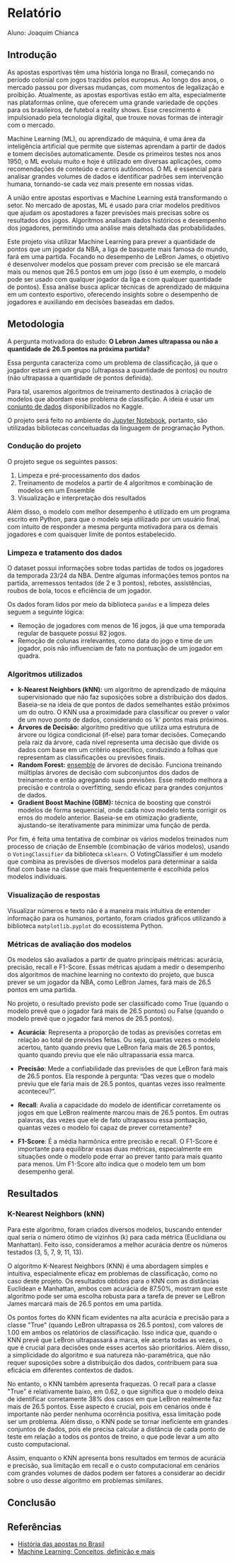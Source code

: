# Relatório 
Aluno: Joaquim Chianca
## Introdução
As apostas esportivas têm uma história longa no Brasil, começando no período colonial com jogos trazidos pelos europeus. Ao longo dos anos, o mercado passou por diversas mudanças, com momentos de legalização e proibição. Atualmente, as apostas esportivas estão em alta, especialmente nas plataformas online, que oferecem uma grande variedade de opções para os brasileiros, de futebol a reality shows. Esse crescimento é impulsionado pela tecnologia digital, que trouxe novas formas de interagir com o mercado.

Machine Learning (ML), ou aprendizado de máquina, é uma área da inteligência artificial que permite que sistemas aprendam a partir de dados e tomem decisões automaticamente. Desde os primeiros testes nos anos 1950, o ML evoluiu muito e hoje é utilizado em diversas aplicações, como recomendações de conteúdo e carros autônomos. O ML é essencial para analisar grandes volumes de dados e identificar padrões sem intervenção humana, tornando-se cada vez mais presente em nossas vidas.

A união entre apostas esportivas e Machine Learning está transformando o setor. No mercado de apostas, ML é usado para criar modelos preditivos que ajudam os apostadores a fazer previsões mais precisas sobre os resultados dos jogos. Algoritmos analisam dados históricos e desempenho dos jogadores, permitindo uma análise mais detalhada das probabilidades.

Este projeto visa utilizar Machine Learning para prever a quantidade de pontos que um jogador da NBA, a liga de basquete mais famosa do mundo, fará em uma partida. Focando no desempenho de LeBron James, o objetivo é desenvolver modelos que possam prever com precisão se ele marcará mais ou menos que 26.5 pontos em um jogo (isso é um exemplo, o modelo pode ser usado com qualquer jogador da liga e com qualquer quantidade de pontos). Essa análise busca aplicar técnicas de aprendizado de máquina em um contexto esportivo, oferecendo insights sobre o desempenho de jogadores e auxiliando em decisões baseadas em dados.

## Metodologia
A pergunta motivadora do estudo: **O Lebron James ultrapassa ou não a quantidade de 26.5 pontos na próxima partida?**

Essa pergunta caracteriza como um problema de classificação, já que o jogador estará em um grupo (ultrapassa a quantidade de pontos) ou noutro (não ultrapassa a quantidade de pontos definida).

Para tal, usaremos algoritmos de treinamento destinados à criação de modelos que abordam esse problema de classifição. A ideia é usar um [conjunto de dados](https://www.kaggle.com/datasets/eduardopalmieri/5555555) disponibilizados no Kaggle.

O projeto será feito no ambiente do [Jupyter Notebook](https://www.alura.com.br/artigos/conhecendo-o-jupyter-notebook?srsltid=AfmBOoqcqW3XyAtJpAk5TAKvH8tokP0Mb89rS8GJZ_CmG5OFFe7F0j6P), portanto, são utilizadas bibliotecas conceituadas da linguagem de programação Python.

### Condução do projeto
O projeto segue os seguintes passos:

1. Limpeza e pré-processamento dos dados
2. Treinamento de modelos a partir de 4 algoritmos e combinação de modelos em um Ensemble
3. Visualização e interpretação dos resultados

Além disso, o modelo com melhor desempenho é utilizado em um programa escrito em Python, para que o modelo seja utilizado por um usuário final, com intuito de responder a mesma pergunta motivadora para os demais jogadores e com quaisquer limite de pontos estabelecido.

### Limpeza e tratamento dos dados
O dataset possui informações sobre todas partidas de todos os jogadores da temporada 23/24 da NBA. Dentre algumas informações temos pontos na partida, arremessos tentados (de 2 e 3 pontos), rebotes, assistências, roubos de bola, tocos e eficiência de um jogador. 

Os dados foram lidos por meio da biblioteca `pandas` e a limpeza deles seguem a seguinte lógica:

- Remoção de jogadores com menos de 16 jogos, já que uma temporada regular de basquete possui 82 jogos.
- Remoção de colunas irrelevantes, como data do jogo e time de um jogador, pois não influenciam de fato na pontuação de um jogador em quadra. 

### Algoritmos utilizados
- **k-Nearest Neighbors (kNN):** um algoritmo de aprendizado de máquina supervisionado que não faz suposições sobre a distribuição dos dados. Baseia-se na ideia de que pontos de dados semelhantes estão próximos um do outro. O KNN usa a proximidade para classificar ou prever o valor de um novo ponto de dados, considerando os 'k' pontos mais próximos.
- **Árvores de Decisão:** algoritmo preditivo que utiliza uma estrutura de árvore ou lógica condicional (if-else) para tomar decisões. Começando pela raiz da árvore, cada nível representa uma decisão que divide os dados com base em um critério específico, conduzindo a folhas que representam as classificações ou previsões finais.
- **Random Forest:** [ensemble](https://medium.com/dados-e-saude/machine-learning-e-ensembles-780f3a8aa36d) de árvores de decisão. Funciona treinando múltiplas árvores de decisão com subconjuntos dos dados de treinamento e então agregando suas previsões. Esse método melhora a precisão e controla o overfitting, sendo eficaz para grandes conjuntos de dados.
- **Gradient Boost Machine (GBM):** técnica de boosting que constrói modelos de forma sequencial, onde cada novo modelo tenta corrigir os erros do modelo anterior. Baseia-se em otimização gradiente, ajustando-se iterativamente para minimizar uma função de perda.

Por fim, é feita uma tentativa de combinar os vários modelos treinados num processo de criação de Ensemble (combinação de vários modelos), usando o `VotingClassifier` da biblioteca `sklearn`. O VotingClassifier é um modelo que combina as previsões de diversos modelos para determinar a saída final com base na classe que mais frequentemente é escolhida pelos modelos individuais.

### Visualização de respostas
Visualizar números e texto não é a maneira mais intuitiva de entender informação para os humanos, portanto, foram criados gráficos utilizando a biblioteca `matplotlib.pyplot` do ecossistema Python.

### Métricas de avaliação dos modelos
Os modelos são avaliados a partir de quatro principais métricas: acurácia, precisão, recall e F1-Score. Essas métricas ajudam a medir o desempenho dos algoritmos de machine learning no contexto do projeto, que busca prever se um jogador da NBA, como LeBron James, fará mais de 26.5 pontos em uma partida.

No projeto, o resultado previsto pode ser classificado como True (quando o modelo prevê que o jogador fará mais de 26.5 pontos) ou False (quando o modelo prevê que o jogador fará menos de 26.5 pontos).

- **Acurácia**: Representa a proporção de todas as previsões corretas em relação ao total de previsões feitas. Ou seja, quantas vezes o modelo acertou, tanto quando previu que LeBron faria mais de 26.5 pontos, quanto quando previu que ele não ultrapassaria essa marca.

- **Precisão**: Mede a confiabilidade das previsões de que LeBron fará mais de 26.5 pontos. Ela responde à pergunta: “Das vezes que o modelo previu que ele faria mais de 26.5 pontos, quantas vezes isso realmente aconteceu?”.

- **Recall**: Avalia a capacidade do modelo de identificar corretamente os jogos em que LeBron realmente marcou mais de 26.5 pontos. Em outras palavras, das vezes que ele de fato ultrapassou essa pontuação, quantas vezes o modelo foi capaz de prever corretamente?

- **F1-Score**: É a média harmônica entre precisão e recall. O F1-Score é importante para equilibrar essas duas métricas, especialmente em situações onde o modelo pode errar ao prever tanto para mais quanto para menos. Um F1-Score alto indica que o modelo tem um bom desempenho geral.

## Resultados
### K-Nearest Neighbors (kNN)
Para este algoritmo, foram criados diversos modelos, buscando entender qual seria o número ótimo de vizinhos (k) para cada métrica (Euclidiana ou Manhattan). Feito isso, consideramos a melhor acurácia dentre os números testados (3, 5, 7, 9, 11, 13).

O algoritmo K-Nearest Neighbors (KNN) é uma abordagem simples e intuitiva, especialmente eficaz em problemas de classificação, como no caso deste projeto. Os resultados obtidos para o KNN com as distâncias Euclidean e Manhattan, ambos com acurácia de 87.50%, mostram que este algoritmo pode ser uma escolha robusta para a tarefa de prever se LeBron James marcará mais de 26.5 pontos em uma partida.

Os pontos fortes do KNN ficam evidentes na alta acurácia e precisão para a classe "True" (quando LeBron ultrapassa os 26.5 pontos), com valores de 1.00 em ambos os relatórios de classificação. Isso indica que, quando o KNN prevê que LeBron ultrapassará a marca, ele acerta todas as vezes, o que é crucial para decisões onde esses acertos são prioritários. Além disso, a simplicidade do algoritmo e sua natureza não-paramétrica, que não requer suposições sobre a distribuição dos dados, contribuem para sua eficácia em diferentes contextos de dados.

No entanto, o KNN também apresenta fraquezas. O recall para a classe "True" é relativamente baixo, em 0.62, o que significa que o modelo deixa de identificar corretamente 38% dos casos em que LeBron realmente faz mais de 26.5 pontos. Esse aspecto é crucial, pois em cenários onde é importante não perder nenhuma ocorrência positiva, essa limitação pode ser um problema. Além disso, o KNN pode se tornar ineficiente em grandes conjuntos de dados, pois ele precisa calcular a distância de cada ponto de teste em relação a todos os pontos de treino, o que pode levar a um alto custo computacional.

Assim, enquanto o KNN apresenta bons resultados em termos de acurácia e precisão, sua limitação em recall e o custo computacional em cenários com grandes volumes de dados podem ser fatores a considerar ao decidir sobre o uso desse algoritmo em problemas similares.



## Conclusão

## Referências
- [História das apostas no Brasil](https://ibjr.org/historia-apostas-brasil/)
- [Machine Learning: Conceitos, definição e mais](https://blog.neoway.com.br/machine-learning/)